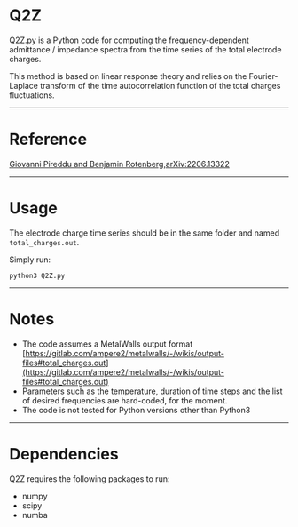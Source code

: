Q2Z
==========

Q2Z.py is a Python code for computing the frequency-dependent admittance / impedance spectra from the time series of the total electrode charges.

This method is based on linear response theory and relies on the Fourier-Laplace transform of the time autocorrelation function of the total charges fluctuations.

---
# Reference

[Giovanni Pireddu and Benjamin Rotenberg,arXiv:2206.13322](https://doi.org/10.48550/arXiv.2206.13322)

---
# Usage
The electrode charge time series should be in the same folder and named ```total_charges.out```. 

Simply run:

```python3 Q2Z.py```

---
# Notes
* The code assumes a MetalWalls output format [https://gitlab.com/ampere2/metalwalls/-/wikis/output-files#total_charges.out](https://gitlab.com/ampere2/metalwalls/-/wikis/output-files#total_charges.out)
* Parameters such as the temperature, duration of time steps and the list of desired frequencies are hard-coded, for the moment.
* The code is not tested for Python versions other than Python3

---
# Dependencies
Q2Z requires the following packages to run:
* numpy
* scipy
* numba
